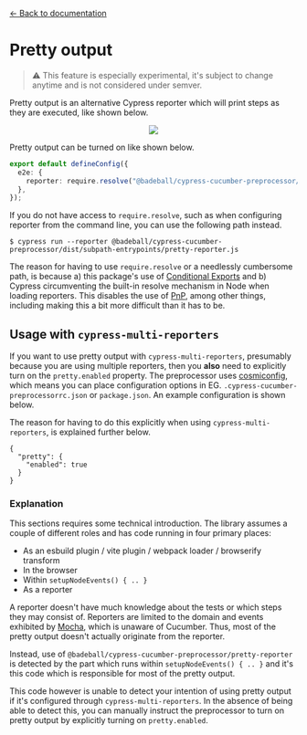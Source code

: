 [← Back to documentation](readme.md)

# Pretty output

> :warning:	This feature is especially experimental, it's subject to change anytime and is not considered under semver.

Pretty output is an alternative Cypress reporter which will print steps as they are executed, like shown below.

<p align="center">
  <img src="https://raw.github.com/badeball/cypress-cucumber-preprocessor/master/docs/pretty.gif" />
</p>

Pretty output can be turned on like shown below.

```ts
export default defineConfig({
  e2e: {
    reporter: require.resolve("@badeball/cypress-cucumber-preprocessor/pretty-reporter")
  },
});
```

If you do not have access to `require.resolve`, such as when configuring reporter from the command line, you can use the following path instead.

```
$ cypress run --reporter @badeball/cypress-cucumber-preprocessor/dist/subpath-entrypoints/pretty-reporter.js
```

The reason for having to use `require.resolve` or a needlessly cumbersome path, is because a) this package's use of [Conditional Exports](https://nodejs.org/api/packages.html#conditional-exports) and b) Cypress circumventing the built-in resolve mechanism in Node when loading reporters. This disables the use of [PnP](https://github.com/cypress-io/cypress/issues/18922), among other things, including making this a bit more difficult than it has to be.

## Usage with `cypress-multi-reporters`

If you want to use pretty output with `cypress-multi-reporters`, presumably because you are using multiple reporters, then you **also** need to explicitly turn on the `pretty.enabled` property. The preprocessor uses [cosmiconfig](https://github.com/davidtheclark/cosmiconfig), which means you can place configuration options in EG. `.cypress-cucumber-preprocessorrc.json` or `package.json`. An example configuration is shown below.

The reason for having to do this explicitly when using `cypress-multi-reporters`, is explained further below.

```
{
  "pretty": {
    "enabled": true
  }
}
```

### Explanation

This sections requires some technical introduction. The library assumes a couple of different roles and has code running in four primary places:

* As an esbuild plugin / vite plugin / webpack loader / browserify transform
* In the browser
* Within `setupNodeEvents() { .. }`
* As a reporter

A reporter doesn't have much knowledge about the tests or which steps they may consist of. Reporters are limited to the domain and events exhibited by [Mocha](https://mochajs.org/), which is unaware of Cucumber. Thus, most of the pretty output doesn't actually originate from the reporter.

Instead, use of `@badeball/cypress-cucumber-preprocessor/pretty-reporter` is detected by the part which runs within `setupNodeEvents() { .. }` and it's this code which is responsible for most of the pretty output.

This code however is unable to detect your intention of using pretty output if it's configured through `cypress-multi-reporters`. In the absence of being able to detect this, you can manually instruct the preprocessor to turn on pretty output by explicitly turning on `pretty.enabled`.
